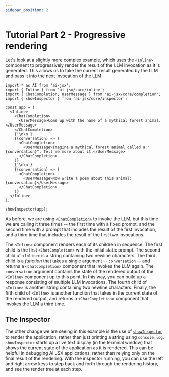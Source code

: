 ```yaml
---
sidebar_position: 2
---
```


# Tutorial Part 2 - Progressive rendering

Let's look at a slightly more complex example, which uses the [`<Inline>`](../api/modules/core_inline#inline) component
to progressively render the result of the LLM invocation as it is generated. This
allows us to take the current result generated by the LLM and pass it into the next
invocation of the LLM.

```tsx filename="packages/tutorial/src/part2.tsx"
import * as AI from 'ai-jsx';
import { Inline } from 'ai-jsx/core/inline';
import { ChatCompletion, UserMessage } from 'ai-jsx/core/completion';
import { showInspector } from 'ai-jsx/core/inspector';

const app = (
  <Inline>
    <ChatCompletion>
      <UserMessage>Come up with the name of a mythical forest animal.</UserMessage>
    </ChatCompletion>
    {'\n\n'}
    {(conversation) => (
      <ChatCompletion>
        <UserMessage>Imagine a mythical forest animal called a "{conversation}". Tell me more about it.</UserMessage>
      </ChatCompletion>
    )}
    {'\n\n'}
    {(conversation) => (
      <ChatCompletion>
        <UserMessage>Now write a poem about this animal: {conversation}</UserMessage>
      </ChatCompletion>
    )}
  </Inline>
);

showInspector(app);
```

As before, we are using [`<ChatCompletion>`](../api/modules/core_completion#chatcompletion) to invoke the LLM, but this time we are
calling it three times -- the first time with a fixed prompt, and the second time with a
prompt that includes the result of the first invocation, and a third time that includes
the result of the first two invocations.

The `<Inline>` component renders each of its children in sequence.
The first child is the first `<ChatCompletion>` with the initial static prompt.
The second child of `<Inline>` is a string containing two newline characters.
The third child is a _function_ that takes a single argument -- `conversation` -- and returns
a `<ChatCompletion>` component that invokes the LLM again. The `conversation` argument contains
the state of the rendered output of the `<Inline>` component up to this point.
In this way, you can build up a response consisting of multiple LLM invocations.
The fourth child of `<Inline>` is another string containing two newline characters.
Finally, the fifth child of `<Inline>` is another function that takes in the current state
of the rendered output, and returns a `<ChatCompletion>` component that invokes the LLM
a third time.

## The Inspector

The other change we are seeing in this example is the use of [`showInspector`](../api/modules/inspector_console#showinspector) to render the
application, rather than just printing a string using `console.log`. `showInspector` starts
up a live text display (in the terminal window) that shows the current state of the application
as it is rendered. This can be helpful in debugging AI.JSX applications, rather than relying
only on the final result of the rendering. With the inspector running, you can use the
left and right arrow keys to step back and forth through the rendering history, and see
the render tree at each step.
